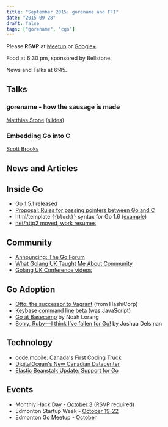 ```yaml
---
title: "September 2015: gorename and FFI"
date: "2015-09-28"
draft: false
tags: ["gorename", "cgo"]
---
```

Please **RSVP** at [Meetup](https://www.meetup.com/startupedmonton/events/qfwsfhytmblc/) or [Google+](https://plus.google.com/events/clo76cn0lupeiitvms55qgleav8?authkey=CPeO4bfCsa3K4wE).

Food at 6:30 pm, sponsored by Bellstone.

News and Talks at 6:45.

## Talks

### gorename - how the sausage is made

[Matthias Stone](https://twitter.com/MatthiasStone) ([slides](https://talks.godoc.org/github.com/edmontongo/presentations/2015-09/tooling.slide#1))

### Embedding Go into C

[Scott Brooks](https://twitter.com/scottbrooksca)

## News and Articles

## Inside Go

- [Go 1.5.1 released](https://groups.google.com/forum/#!msg/golang-announce/QU4XU72Jr7Y/ZqgZT3hRCwAJ)
- [Proposal: Rules for passing pointers between Go and C](https://github.com/golang/proposal/blob/master/design/12416-cgo-pointers.md)
- html/template `{{block}}` syntax for Go 1.6 ([example](https://github.com/golang/go/commit/12dfc3bee482f16263ce4673a0cce399127e2a0d#diff-6b406654c58bd582df175f7d6fd9c6fbR127))
- [net/http2 moved, work resumes](https://godoc.org/golang.org/x/net/http2)

## Community

- [Announcing: The Go Forum](https://medium.com/@GolangBridge/announcing-the-go-forum-746d446d3730)
- [What Golang UK Taught Me About Community](https://www.mailjet.com/blog/what-golang-uk-taught-me-about-community/)
- [Golang UK Conference videos](https://www.youtube.com/channel/UC9ZNrGdT2aAdrNbX78lbNlQ/videos)

## Go Adoption

- [Otto: the successor to Vagrant](https://www.hashicorp.com/blog/otto.html) (from HashiCorp)
- [Keybase command line beta](https://keybase.io/docs/cli_kbstage) (was JavaScript)
- [Go at Basecamp](https://signalvnoise.com/posts/3897-go-at-basecamp) by Noah Lorang
- [Sorry, Ruby — I think I’ve fallen for Go!](https://medium.com/@voxxit/sorry-ruby-i-think-i-ve-fallen-for-go-2e92ce1b356) by Joshua Delsman

## Technology

- [code:mobile: Canada's First Coding Truck](https://www.indiegogo.com/projects/the-code-mobile-canada-s-first-coding-truck#/story)
- [DigitalOcean's New Canadian Datacenter](https://www.digitalocean.com/company/blog/introducing-our-new-canadian-datacenter-tor1/)
- [Elastic Beanstalk Update: Support for Go](https://aws.amazon.com/blogs/aws/elastic-beanstalk-update-support-for-java-and-go/)

## Events

- Monthly Hack Day - [October 3](https://www.meetup.com/startupedmonton/events/223569638/) (RSVP required)
- Edmonton Startup Week - [October 19-22](https://www.startupedmonton.com/edmonton-startup-week/)
- Edmonton Go Meetup - [October](/meetup/2015-10/)
